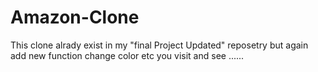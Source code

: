 # Amazon-Clone
This clone alrady exist in my "final Project Updated" reposetry but again add new  function change color etc you visit and see ......
